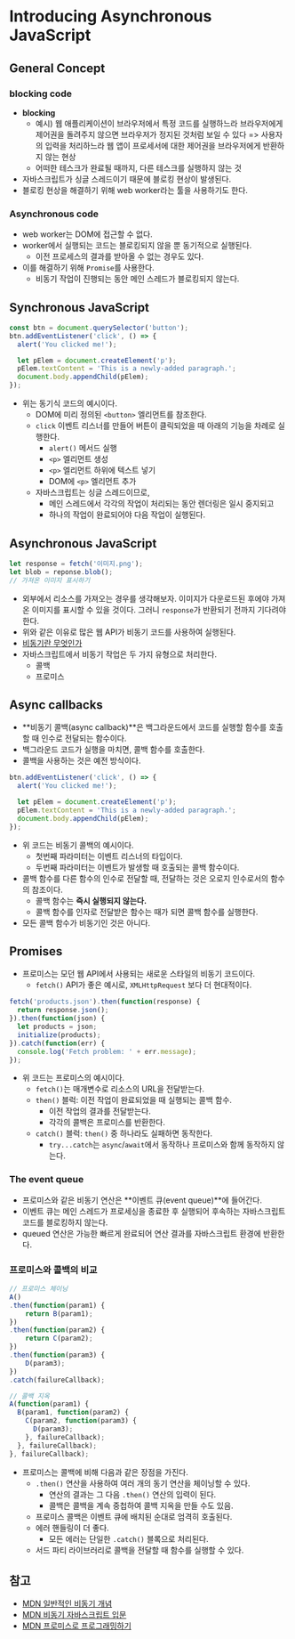 # Introducing Asynchronous JavaScript

## General Concept

### blocking code

- **blocking**
  - 예시) 웹 애플리케이션이 브라우저에서 특정 코드를 실행하느라 브라우저에게 제어권을 돌려주지 않으면 브라우저가 정지된 것처럼 보일 수 있다 => 사용자의 입력을 처리하느라 웹 앱이 프로세서에 대한 제어권을 브라우저에게 반환하지 않는 현상
  - 어떠한 테스크가 완료될 때까지, 다른 테스크를 실행하지 않는 것
- 자바스크립트가 싱글 스레드이기 때문에 블로킹 현상이 발생된다.
- 블로킹 현상을 해결하기 위해 web worker라는 툴을 사용하기도 한다.



### Asynchronous code

- web worker는 DOM에 접근할 수 없다.
- worker에서 실행되는 코드는 블로킹되지 않을 뿐 동기적으로 실행된다.
  - 이전 프로세스의 결과를 받아올 수 없는 경우도 있다.
- 이를 해결하기 위해 `Promise`를 사용한다.
  - 비동기 작업이 진행되는 동안 메인 스레드가 블로킹되지 않는다.



## Synchronous JavaScript

```js
const btn = document.querySelector('button');
btn.addEventListener('click', () => {
  alert('You clicked me!');

  let pElem = document.createElement('p');
  pElem.textContent = 'This is a newly-added paragraph.';
  document.body.appendChild(pElem);
});

```

- 위는 동기식 코드의 예시이다.
  - DOM에 미리 정의된 `<button>` 엘리먼트를 참조한다.
  - `click` 이벤트 리스너를 만들어 버튼이 클릭되었을 때 아래의 기능을 차례로 실행한다.
    - `alert()` 메서드 실행
    - `<p>` 엘리먼트 생성
    - `<p>` 엘리먼트 하위에 텍스트 넣기
    - DOM에 `<p>` 엘리먼트 추가
  - 자바스크립트는 싱글 스레드이므로,
    - 메인 스레드에서 각각의 작업이 처리되는 동안 렌더링은 일시 중지되고
    - 하나의 작업이 완료되어야 다음 작업이 실행된다.



## Asynchronous JavaScript

```js
let response = fetch('이미지.png');
let blob = reponse.blob();
// 가져온 이미지 표시하기
```

- 외부에서 리소스를 가져오는 경우를 생각해보자. 이미지가 다운로드된 후에야 가져온 이미지를 표시할 수 있을 것이다. 그러니 `response`가 반환되기 전까지 기다려야한다. 
- 위와 같은 이유로 많은 웹 API가 비동기 코드를 사용하여 실행된다.
- [비동기란 무엇인가](https://github.com/leegwae/TIL/blob/main/web/Asynchronous.md)
- 자바스크립트에서 비동기 작업은 두 가지 유형으로 처리한다.
  - 콜백
  - 프로미스



## Async callbacks

- **비동기 콜백(async callback)**은 백그라운드에서 코드를 실행할 함수를 호출할 때 인수로 전달되는 함수이다.
- 백그라운드 코드가 실행을 마치면, 콜백 함수를 호출한다.
- 콜백을 사용하는 것은 예전 방식이다.

```js
btn.addEventListener('click', () => {
  alert('You clicked me!');

  let pElem = document.createElement('p');
  pElem.textContent = 'This is a newly-added paragraph.';
  document.body.appendChild(pElem);
});
```

- 위 코드는 비동기 콜백의 예시이다.
  - 첫번째 파라미터는 이벤트 리스너의 타입이다.
  - 두번째 파라미터는 이벤트가 발생할 때 호출되는 콜백 함수이다.
- 콜백 함수를 다른 함수의 인수로 전달할 때, 전달하는 것은 오로지 인수로서의 함수의 참조이다.
  - 콜백 함수는 **즉시 실행되지 않는다.**
  - 콜백 함수를 인자로 전달받은 함수는 때가 되면 콜백 함수를 실행한다.
- 모든 콜백 함수가 비동기인 것은 아니다.



## Promises

- 프로미스는 모던 웹 API에서 사용되는 새로운 스타일의 비동기 코드이다.
  - `fetch()` API가 좋은 예시로, `XMLHttpRequest` 보다 더 현대적이다.

```js
fetch('products.json').then(function(response) {
  return response.json();
}).then(function(json) {
  let products = json;
  initialize(products);
}).catch(function(err) {
  console.log('Fetch problem: ' + err.message);
});
```

- 위 코드는 프로미스의 예시이다.
  - `fetch()`는 매개변수로 리소스의 URL을 전달받는다.
  - `then()` 블럭: 이전 작업이 완료되었을 때 실행되는 콜백 함수.
    - 이전 작업의 결과를 전달받는다.
    - 각각의 콜백은 프로미스를 반환한다.
  - `catch()` 블럭: `then()` 중 하나라도 실패하면 동작한다.
    - `try...catch`는 `async`/`await`에서 동작하나 프로미스와 함께 동작하지 않는다.



### The event queue

- 프로미스와 같은 비동기 연산은 **이벤트 큐(event queue)**에 들어간다.
- 이벤트 큐는 메인 스레드가 프로세싱을 종료한 후 실행되어 후속하는 자바스크립트 코드를 블로킹하지 않는다.
- queued 연산은 가능한 빠르게 완료되어 연산 결과를 자바스크립트 환경에 반환한다.



### 프로미스와 콜백의 비교

```javascript
// 프로미스 체이닝
A()
.then(function(param1) {
    return B(param1);
})
.then(function(param2) {
    return C(param2);
})
.then(function(param3) {
    D(param3);
})
.catch(failureCallback);

// 콜백 지옥
A(function(param1) {
  B(param1, function(param2) {
    C(param2, function(param3) {
      D(param3);
    }, failureCallback);
  }, failureCallback);
}, failureCallback);
```

- 프로미스는 콜백에 비해 다음과 같은 장점을 가진다.
  - `.then()` 연산을 사용하여 여러 개의 동기 연산을 체이닝할 수 있다.
    - 연산의 결과는 그 다음 `.then()` 연산의 입력이 된다.
    - 콜백은 콜백을 계속 중첩하여 콜백 지옥을 만들 수도 있음.
  - 프로미스 콜백은 이벤트 큐에 배치된 순대로 엄격히 호출된다.
  - 에러 핸들링이 더 좋다.
    - 모든 에러는 단일한 `.catch()` 블록으로 처리된다.
  - 서드 파티 라이브러리로 콜백을 전달할 때 함수를 실행할 수 있다.



## 참고

- [MDN 일반적인 비동기 개념](https://developer.mozilla.org/en-US/docs/Learn/JavaScript/Asynchronous/Concepts)
- [MDN 비동기 자바스크립트 입문](https://developer.mozilla.org/en-US/docs/Learn/JavaScript/Asynchronous/Introducing)
- [MDN 프로미스로 프로그래밍하기](https://developer.mozilla.org/en-US/docs/Learn/JavaScript/Asynchronous/Promises) 

